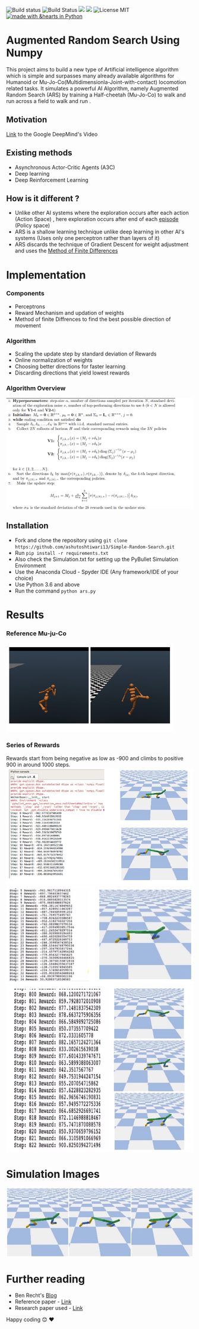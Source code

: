 
![Build status](https://ci.appveyor.com/api/projects/status/ugq1vwa8045p307g?svg=true)
![Build Status](https://travis-ci.org/prateekiiest/Code-Sleep-Python.svg?branch=master)
<img src="https://opencollective.com/code-sleep-python/tiers/sponsor/badge.svg?label=sponsor&color=brightgreen" />
<img src="https://opencollective.com/code-sleep-python/tiers/backer/badge.svg?label=backer&color=brightgreen" />
![License MIT](https://img.shields.io/badge/License-MIT-yellow.svg)
[![made with &hearts in Python](https://img.shields.io/badge/made%20with%20%E2%9D%A4%20in-Python-red.svg)](http://shields.io/#your-badge)
# Augmented Random Search Using Numpy 

This project aims to build a new type of Artificial intelligence algorithm which is simple and surpasses many already available algorithms for Humanoid or Mu-Jo-Co(Multidimensionla-Joint-with-contact)
locomotion related tasks. It simulates a powerful AI Algorithm, namely Augmented Random Search (ARS) by training a Half-cheetah (Mu-Jo-Co) to walk and run across a field
to walk and run .

## Motivation 
[Link](https://www.youtube.com/watch?v=hx_bgoTF7bs) to the Google DeepMind's Video

## Existing methods
* Asynchronous Actor-Critic Agents (A3C)
* Deep learning 
* Deep Reinforcement Learning

## How is it different ?
  * Unlike other AI systems where the exploration occurs after each action (Action Space) , here exploration occurs after end of each [episode](https://www.quora.com/What-does-the-term-%E2%80%9Cepisode%E2%80%9D-mean-in-the-context-of-reinforcement-learning-RL) (Policy space)
  * ARS is a shallow learning technique unlike deep learning in other AI's systems (Uses only one perceptron rather than layers of it)
  * ARS discards the technique of Gradient Descent for weight adjustment and uses the [Method of Finite Differences](https://en.wikipedia.org/wiki/Finite_difference_method)

# Implementation
 ### Components
 * Perceptrons
 * Reward Mechanism and updation of weights
 * Method of finite Diffrences to find the best possible direction of movement
 
 ### Algorithm 
 * Scaling the update step by standard deviation of Rewards
 * Online normalization of weights
 * Choosing better directions for faster learning 
 * Discarding directions that yield lowest rewards
 
 ### Algorithm Overview
 ![Alt text](https://github.com/ashutoshtiwari13/Simple-Random-Search/blob/master/photos/SS11.png)
 

 ## Installation 
 - Fork and clone the repository using ``` git clone https://github.com/ashutoshtiwari13/Simple-Random-Search.git ```
 - Run ```pip install -r requirements.txt ``` 
 - Also check the Simulation.txt for setting up the PyBullet Simulation Environment
 - Use the Anaconda Cloud - Spyder IDE (Any framework/IDE of your choice)
 - Use Python 3.6 and above
 - Run the command ``` python ars.py ```
 
 # Results
  ### Reference Mu-ju-Co
  ![Alt text](https://github.com/ashutoshtiwari13/Simple-Random-Search/blob/master/photos/SS6.png)
  
  ### Series of Rewards
  Rewards start from being negative as low as -900 and climbs to positive 900 in around 1000 steps.
  ![Alt Text](https://github.com/ashutoshtiwari13/Simple-Random-Search/blob/master/photos/SS5.png)
  ![Alt Text](https://github.com/ashutoshtiwari13/Simple-Random-Search/blob/master/photos/SS4.png)
  ![Alt Text](https://github.com/ashutoshtiwari13/Simple-Random-Search/blob/master/photos/SS3.png)
 
 
 
 # Simulation Images
 ![Alt text](https://github.com/ashutoshtiwari13/Simple-Random-Search/blob/master/photos/SS12.jpg)
 
 # Further reading 
 - Ben Recht's [Blog](http://www.argmin.net/2018/03/20/mujocoloco/)
 - Reference paper - [Link](https://arxiv.org/pdf/1703.03864.pdf)
 - Research paper used - [Link](https://arxiv.org/pdf/1803.07055.pdf)
 
 Happy coding :blush: :heart:
 
